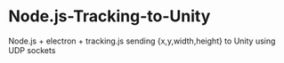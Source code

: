 # Node.js-Tracking-to-Unity
Node.js + electron + tracking.js sending {x,y,width,height} to Unity using UDP sockets
